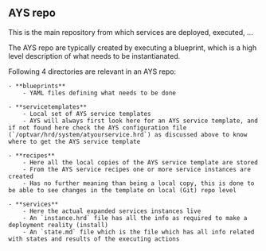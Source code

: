## AYS repo

This is the main repository from which services are deployed, executed, ...

The AYS repo are typically created by executing a blueprint, which is a high level description of what needs to be instantianated.

Following 4 directories are relevant in an AYS repo:

    - **blueprints**
        - YAML files defining what needs to be done
        
    - **servicetemplates**
        - Local set of AYS service templates
        - AYS will always first look here for an AYS service template, and if not found here check the AYS configuration file (`/optvar/hrd/system/atyourservice.hrd`) as discussed above to know where to get the AYS service template
        
    - **recipes**
        - Here all the local copies of the AYS service template are stored
        - From the AYS service recipes one or more service instances are created
        - Has no further meaning than being a local copy, this is done to be able to see changes in the template on local (Git) repo level
        
    - **services**
        - Here the actual expanded services instances live
        - An `instance.hrd` file has all the info as required to make a deployment reality (install)
        - An `state.md` file which is the file which has all info related with states and results of the executing actions